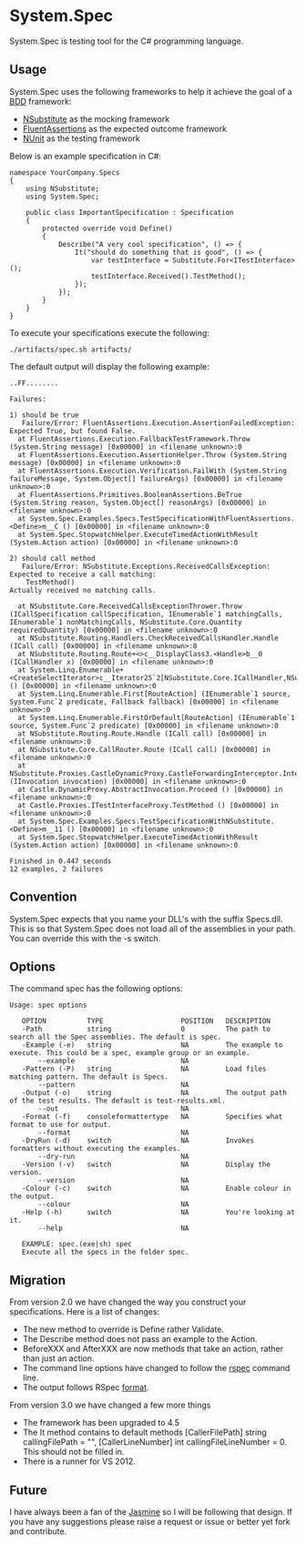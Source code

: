 System.Spec
===========

System.Spec is testing tool for the C# programming language.

Usage
-----

System.Spec uses the following frameworks to help it achieve the goal of a [BDD](http://en.wikipedia.org/wiki/Behavior-driven_development) framework:

-	[NSubstitute](http://nsubstitute.github.com/) as the mocking framework
- 	[FluentAssertions](http://fluentassertions.codeplex.com/) as the expected outcome framework
-	[NUnit](http://www.nunit.org/) as the testing framework

Below is an example specification in C#:

	namespace YourCompany.Specs
	{
	    using NSubstitute;
	    using System.Spec;

	    public class ImportantSpecification : Specification
	    {
	        protected override void Define()
	        {
	            Describe("A very cool specification", () => {
                    It("should do something that is good", () => {
                        var testInterface = Substitute.For<ITestInterface>();
                        testInterface.Received().TestMethod();
                    });
                });
	        }
	    }
	}

To execute your specifications execute the following:
	
	./artifacts/spec.sh artifacts/

The default output will display the following example:

	..FF........

    Failures:

    1) should be true
       Failure/Error: FluentAssertions.Execution.AssertionFailedException: Expected True, but found False.
      at FluentAssertions.Execution.FallbackTestFramework.Throw (System.String message) [0x00000] in <filename unknown>:0
      at FluentAssertions.Execution.AssertionHelper.Throw (System.String message) [0x00000] in <filename unknown>:0
      at FluentAssertions.Execution.Verification.FailWith (System.String failureMessage, System.Object[] failureArgs) [0x00000] in <filename unknown>:0
      at FluentAssertions.Primitives.BooleanAssertions.BeTrue (System.String reason, System.Object[] reasonArgs) [0x00000] in <filename unknown>:0
      at System.Spec.Examples.Specs.TestSpecificationWithFluentAssertions.<Define>m__C () [0x00000] in <filename unknown>:0
      at System.Spec.StopwatchHelper.ExecuteTimedActionWithResult (System.Action action) [0x00000] in <filename unknown>:0

    2) should call method
       Failure/Error: NSubstitute.Exceptions.ReceivedCallsException: Expected to receive a call matching:
    	TestMethod()
    Actually received no matching calls.

      at NSubstitute.Core.ReceivedCallsExceptionThrower.Throw (ICallSpecification callSpecification, IEnumerable`1 matchingCalls, IEnumerable`1 nonMatchingCalls, NSubstitute.Core.Quantity requiredQuantity) [0x00000] in <filename unknown>:0
      at NSubstitute.Routing.Handlers.CheckReceivedCallsHandler.Handle (ICall call) [0x00000] in <filename unknown>:0
      at NSubstitute.Routing.Route+<>c__DisplayClass3.<Handle>b__0 (ICallHandler x) [0x00000] in <filename unknown>:0
      at System.Linq.Enumerable+<CreateSelectIterator>c__Iterator25`2[NSubstitute.Core.ICallHandler,NSubstitute.Core.RouteAction].MoveNext () [0x00000] in <filename unknown>:0
      at System.Linq.Enumerable.First[RouteAction] (IEnumerable`1 source, System.Func`2 predicate, Fallback fallback) [0x00000] in <filename unknown>:0
      at System.Linq.Enumerable.FirstOrDefault[RouteAction] (IEnumerable`1 source, System.Func`2 predicate) [0x00000] in <filename unknown>:0
      at NSubstitute.Routing.Route.Handle (ICall call) [0x00000] in <filename unknown>:0
      at NSubstitute.Core.CallRouter.Route (ICall call) [0x00000] in <filename unknown>:0
      at NSubstitute.Proxies.CastleDynamicProxy.CastleForwardingInterceptor.Intercept (IInvocation invocation) [0x00000] in <filename unknown>:0
      at Castle.DynamicProxy.AbstractInvocation.Proceed () [0x00000] in <filename unknown>:0
      at Castle.Proxies.ITestInterfaceProxy.TestMethod () [0x00000] in <filename unknown>:0
      at System.Spec.Examples.Specs.TestSpecificationWithNSubstitute.<Define>m__11 () [0x00000] in <filename unknown>:0
      at System.Spec.StopwatchHelper.ExecuteTimedActionWithResult (System.Action action) [0x00000] in <filename unknown>:0

    Finished in 0.447 seconds
    12 examples, 2 failures

Convention
----------

System.Spec expects that you name your DLL's with the suffix Specs.dll. This is so that System.Spec does not load all of the assemblies in your path. You can override this with the -s switch.

Options
-------

The command spec has the following options:

    Usage: spec options

       OPTION          TYPE                   POSITION   DESCRIPTION
       -Path           string                 0          The path to search all the Spec assemblies. The default is spec.
       -Example (-e)   string                 NA         The example to execute. This could be a spec, example group or an example.
           --example                          NA
       -Pattern (-P)   string                 NA         Load files matching pattern. The default is Specs.
           --pattern                          NA
       -Output (-o)    string                 NA         The output path of the test results. The default is test-results.xml.
           --out                              NA
       -Format (-f)    consoleformattertype   NA         Specifies what format to use for output.
           --format                           NA
       -DryRun (-d)    switch                 NA         Invokes formatters without executing the examples.
           --dry-run                          NA
       -Version (-v)   switch                 NA         Display the version.
           --version                          NA
       -Colour (-c)    switch                 NA         Enable colour in the output.
           --colour                           NA
       -Help (-h)      switch                 NA         You're looking at it.
           --help                             NA

       EXAMPLE: spec.(exe|sh) spec
       Execute all the specs in the folder spec.

Migration
---------

From version 2.0 we have changed the way you construct your specifications. Here is a list of changes:

- The new method to override is Define rather Validate.
- The Describe method does not pass an example to the Action.
- BeforeXXX and AfterXXX are now methods that take an action, rather than just an action.
- The command line options have changed to follow the [rspec](https://www.relishapp.com/rspec/rspec-core/v/2-13/docs/command-line) command line.
- The output follows RSpec [format](https://www.relishapp.com/rspec/rspec-core/v/2-13/docs/command-line/format-option).

From version 3.0 we have changed a few more things

- The framework has been upgraded to 4.5
- The It method contains to default methods [CallerFilePath] string callingFilePath = "", [CallerLineNumber] int callingFileLineNumber = 0. This should not be filled in.
- There is a runner for VS 2012.

Future
------

I have always been a fan of the [Jasmine](http://pivotal.github.com/jasmine/) so I will be following that design. If you have any suggestions please raise a request or issue or better yet fork and contribute.
